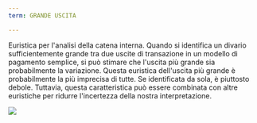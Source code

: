 ```yaml
---
term: GRANDE USCITA

---
```

Euristica per l'analisi della catena interna. Quando si identifica un divario sufficientemente grande tra due uscite di transazione in un modello di pagamento semplice, si può stimare che l'uscita più grande sia probabilmente la variazione. Questa euristica dell'uscita più grande è probabilmente la più imprecisa di tutte. Se identificata da sola, è piuttosto debole. Tuttavia, questa caratteristica può essere combinata con altre euristiche per ridurre l'incertezza della nostra interpretazione.

![](../../dictionnaire/assets/12.webp)